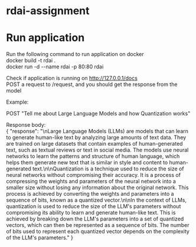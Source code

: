 # rdai-assignment

# Run application
Run the following command to run application on docker <br/>
docker build -t rdai . <br/>
docker run -d --name rdai -p 80:80 rdai <br/>

Check if application is running on http://127.0.0.1/docs <br/>
POST a request to /request, and you should get the response from the model <br/>

Example: <br/>

POST "Tell me about Large Language Models and how Quantization works" <br/>

Response body: <br/>
{
  "response": "\nLarge Language Models (LLMs) are models that can learn to generate human-like text by analyzing large amounts of text data. They are trained on large datasets that contain examples of human-generated text, such as textual reviews or text in social media. The models use neural networks to learn the patterns and structure of human language, which helps them generate new text that is similar in style and content to human-generated text.\n\nQuantization is a technique used to reduce the size of neural networks without compromising their accuracy. It is a process of compressing the weights and parameters of the neural network into a smaller size without losing any information about the original network. This process is achieved by converting the weights and parameters into a sequence of bits, known as a quantized vector.\n\nIn the context of LLMs, quantization is used to reduce the size of the LLM's parameters without compromising its ability to learn and generate human-like text. This is achieved by breaking down the LLM's parameters into a set of quantized vectors, which can then be represented as a sequence of bits. The number of bits used to represent each quantized vector depends on the complexity of the LLM's parameters."
}

